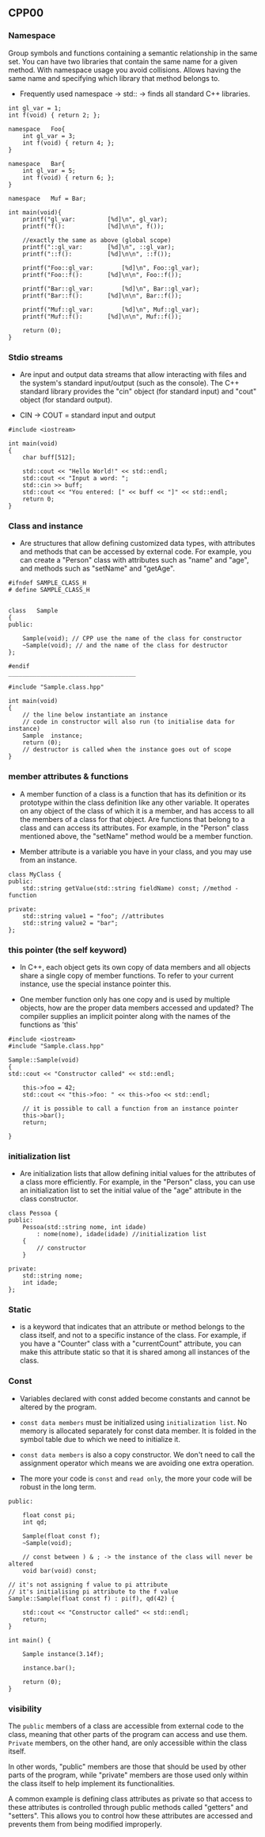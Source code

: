 ## CPP00

### Namespace

Group symbols and functions containing a semantic relationship in the same set.
You can have two libraries that contain the same name for a given method. With namespace usage you avoid collisions. Allows having the same name and specifying which library that method belongs to.

- Frequently used namespace -> std:: -> finds all standard C++ libraries.

```
int	gl_var = 1;
int	f(void) { return 2; };

namespace	Foo{
	int	gl_var = 3;
	int	f(void) { return 4; };
}

namespace	Bar{
	int	gl_var = 5;
	int	f(void) { return 6; };
}

namespace	Muf = Bar;

int	main(void){
	printf("gl_var:			[%d]\n", gl_var);
	printf("f():			[%d]\n\n", f());

	//exactly the same as above (global scope)
	printf("::gl_var:		[%d]\n", ::gl_var);
	printf("::f():			[%d]\n\n", ::f());

	printf("Foo::gl_var:		[%d]\n", Foo::gl_var);
	printf("Foo::f():		[%d]\n\n", Foo::f());

	printf("Bar::gl_var:		[%d]\n", Bar::gl_var);
	printf("Bar::f():		[%d]\n\n", Bar::f());

	printf("Muf::gl_var:		[%d]\n", Muf::gl_var);
	printf("Muf::f():		[%d]\n\n", Muf::f());

	return (0);
}

```

### Stdio streams

- Are input and output data streams that allow interacting with files and the system's standard input/output (such as the console). The C++ standard library provides the "cin" object (for standard input) and "cout" object (for standard output).

* CIN -> COUT = standard input and output

```
#include <iostream>

int main(void)
{
	char buff[512];

	std::cout << "Hello World!" << std::endl;
	std::cout << "Input a word: ";
	std::cin >> buff;
	std::cout << "You entered: [" << buff << "]" << std::endl;
	return 0;
}
```

### Class and instance

- Are structures that allow defining customized data types, with attributes and methods that can be accessed by external code. For example, you can create a "Person" class with attributes such as "name" and "age", and methods such as "setName" and "getAge".

```
#ifndef SAMPLE_CLASS_H
# define SAMPLE_CLASS_H


class	Sample
{
public:

	Sample(void); // CPP use the name of the class for constructor
	~Sample(void); // and the name of the class for destructor
};

#endif
____________________________________

#include "Sample.class.hpp"

int	main(void)
{
	// the line below instantiate an instance
	// code in constructor will also run (to initialise data for instance)
	Sample	instance;
	return (0);
	// destructor is called when the instance goes out of scope
}
```

### member attributes & functions

- A member function of a class is a function that has its definition or its prototype within the class definition like any other variable. It operates on any object of the class of which it is a member, and has access to all the members of a class for that object. Are functions that belong to a class and can access its attributes. For example, in the "Person" class mentioned above, the "setName" method would be a member function.

- Member attribute is a variable you have in your class, and you may use from an instance.

```
class MyClass {
public:
    std::string getValue(std::string fieldName) const; //method - function

private:
    std::string value1 = "foo"; //attributes
    std::string value2 = "bar";
};
```

### this pointer (the self keyword)

- In C++, each object gets its own copy of data members and all objects share a single copy of member functions. To refer to your current instance, use the special instance pointer this.

- One member function only has one copy and is used by multiple objects, how are the proper data members accessed and updated? The compiler supplies an implicit pointer along with the names of the functions as 'this'

```
#include <iostream>
#include "Sample.class.hpp"

Sample::Sample(void)
{
std::cout << "Constructor called" << std::endl;

    this->foo = 42;
    std::cout << "this->foo: " << this->foo << std::endl;

    // it is possible to call a function from an instance pointer
    this->bar();
    return;

}
```

### initialization list

- Are initialization lists that allow defining initial values for the attributes of a class more efficiently. For example, in the "Person" class, you can use an initialization list to set the initial value of the "age" attribute in the class constructor.

```
class Pessoa {
public:
    Pessoa(std::string nome, int idade)
        : nome(nome), idade(idade) //initialization list
    {
        // constructor
    }

private:
    std::string nome;
    int idade;
};
```

### Static

- is a keyword that indicates that an attribute or method belongs to the class itself, and not to a specific instance of the class. For example, if you have a "Counter" class with a "currentCount" attribute, you can make this attribute static so that it is shared among all instances of the class.

### Const

- Variables declared with const added become constants and cannot be altered by the program.

- `const data members` must be initialized using `initialization list`. No memory is allocated separately for const data member. It is folded in the symbol table due to which we need to initialize it.

- `const data members` is also a copy constructor. We don't need to call the assignment operator which means we are avoiding one extra operation.

- The more your code is `const` and `read only`, the more your code will be robust in the long term.

```
public:

	float const pi;
	int qd;

	Sample(float const f);
	~Sample(void);

	// const between ) & ; -> the instance of the class will never be altered
	void bar(void) const;

// it's not assigning f value to pi attribute
// it's initialising pi attribute to the f value
Sample::Sample(float const f) : pi(f), qd(42) {

	std::cout << "Constructor called" << std::endl;
	return;
}

int main() {

	Sample instance(3.14f);

	instance.bar();

	return (0);
}

```

### visibility

The `public` members of a class are accessible from external code to the class, meaning that other parts of the program can access and use them. `Private` members, on the other hand, are only accessible within the class itself.

In other words, "public" members are those that should be used by other parts of the program, while "private" members are those used only within the class itself to help implement its functionalities.

A common example is defining class attributes as private so that access to these attributes is controlled through public methods called "getters" and "setters". This allows you to control how these attributes are accessed and prevents them from being modified improperly.
